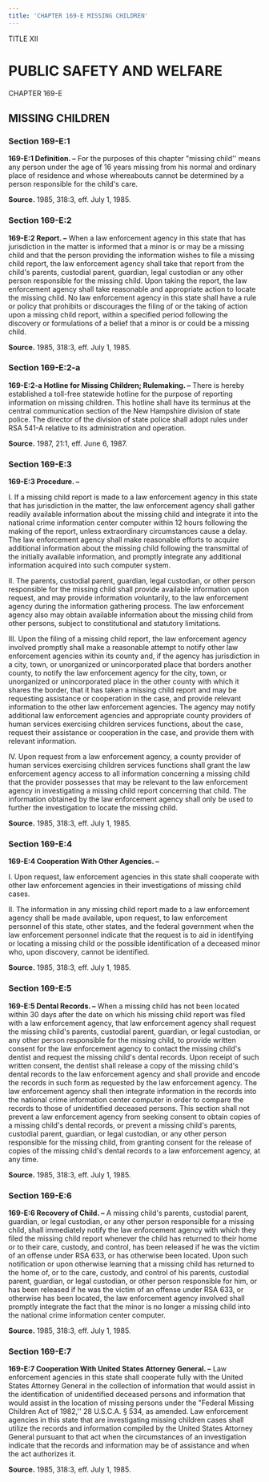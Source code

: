 ```yaml
---
title: 'CHAPTER 169-E MISSING CHILDREN'
---
```


TITLE XII
                                             
PUBLIC SAFETY AND WELFARE
=========================

CHAPTER 169-E
                                             
MISSING CHILDREN
----------------

### Section 169-E:1

 **169-E:1 Definition. –** For the purposes of this chapter "missing
child'' means any person under the age of 16 years missing from his
normal and ordinary place of residence and whose whereabouts cannot be
determined by a person responsible for the child's care.

**Source.** 1985, 318:3, eff. July 1, 1985.

### Section 169-E:2

 **169-E:2 Report. –** When a law enforcement agency in this state
that has jurisdiction in the matter is informed that a minor is or may
be a missing child and that the person providing the information wishes
to file a missing child report, the law enforcement agency shall take
that report from the child's parents, custodial parent, guardian, legal
custodian or any other person responsible for the missing child. Upon
taking the report, the law enforcement agency shall take reasonable and
appropriate action to locate the missing child. No law enforcement
agency in this state shall have a rule or policy that prohibits or
discourages the filing of or the taking of action upon a missing child
report, within a specified period following the discovery or
formulations of a belief that a minor is or could be a missing child.

**Source.** 1985, 318:3, eff. July 1, 1985.

### Section 169-E:2-a

 **169-E:2-a Hotline for Missing Children; Rulemaking. –** There is
hereby established a toll-free statewide hotline for the purpose of
reporting information on missing children. This hotline shall have its
terminus at the central communication section of the New Hampshire
division of state police. The director of the division of state police
shall adopt rules under RSA 541-A relative to its administration and
operation.

**Source.** 1987, 21:1, eff. June 6, 1987.

### Section 169-E:3

 **169-E:3 Procedure. –**
                                             
 I. If a missing child report is made to a law enforcement agency in
this state that has jurisdiction in the matter, the law enforcement
agency shall gather readily available information about the missing
child and integrate it into the national crime information center
computer within 12 hours following the making of the report, unless
extraordinary circumstances cause a delay. The law enforcement agency
shall make reasonable efforts to acquire additional information about
the missing child following the transmittal of the initially available
information, and promptly integrate any additional information acquired
into such computer system.
                                             
 II. The parents, custodial parent, guardian, legal custodian, or
other person responsible for the missing child shall provide available
information upon request, and may provide information voluntarily, to
the law enforcement agency during the information gathering process. The
law enforcement agency also may obtain available information about the
missing child from other persons, subject to constitutional and
statutory limitations.
                                             
 III. Upon the filing of a missing child report, the law enforcement
agency involved promptly shall make a reasonable attempt to notify other
law enforcement agencies within its county and, if the agency has
jurisdiction in a city, town, or unorganized or unincorporated place
that borders another county, to notify the law enforcement agency for
the city, town, or unorganized or unincorporated place in the other
county with which it shares the border, that it has taken a missing
child report and may be requesting assistance or cooperation in the
case, and provide relevant information to the other law enforcement
agencies. The agency may notify additional law enforcement agencies and
appropriate county providers of human services exercising children
services functions, about the case, request their assistance or
cooperation in the case, and provide them with relevant information.
                                             
 IV. Upon request from a law enforcement agency, a county provider of
human services exercising children services functions shall grant the
law enforcement agency access to all information concerning a missing
child that the provider possesses that may be relevant to the law
enforcement agency in investigating a missing child report concerning
that child. The information obtained by the law enforcement agency shall
only be used to further the investigation to locate the missing child.

**Source.** 1985, 318:3, eff. July 1, 1985.

### Section 169-E:4

 **169-E:4 Cooperation With Other Agencies. –**
                                             
 I. Upon request, law enforcement agencies in this state shall
cooperate with other law enforcement agencies in their investigations of
missing child cases.
                                             
 II. The information in any missing child report made to a law
enforcement agency shall be made available, upon request, to law
enforcement personnel of this state, other states, and the federal
government when the law enforcement personnel indicate that the request
is to aid in identifying or locating a missing child or the possible
identification of a deceased minor who, upon discovery, cannot be
identified.

**Source.** 1985, 318:3, eff. July 1, 1985.

### Section 169-E:5

 **169-E:5 Dental Records. –** When a missing child has not been
located within 30 days after the date on which his missing child report
was filed with a law enforcement agency, that law enforcement agency
shall request the missing child's parents, custodial parent, guardian,
or legal custodian, or any other person responsible for the missing
child, to provide written consent for the law enforcement agency to
contact the missing child's dentist and request the missing child's
dental records. Upon receipt of such written consent, the dentist shall
release a copy of the missing child's dental records to the law
enforcement agency and shall provide and encode the records in such form
as requested by the law enforcement agency. The law enforcement agency
shall then integrate information in the records into the national crime
information center computer in order to compare the records to those of
unidentified deceased persons. This section shall not prevent a law
enforcement agency from seeking consent to obtain copies of a missing
child's dental records, or prevent a missing child's parents, custodial
parent, guardian, or legal custodian, or any other person responsible
for the missing child, from granting consent for the release of copies
of the missing child's dental records to a law enforcement agency, at
any time.

**Source.** 1985, 318:3, eff. July 1, 1985.

### Section 169-E:6

 **169-E:6 Recovery of Child. –** A missing child's parents,
custodial parent, guardian, or legal custodian, or any other person
responsible for a missing child, shall immediately notify the law
enforcement agency with which they filed the missing child report
whenever the child has returned to their home or to their care, custody,
and control, has been released if he was the victim of an offense under
RSA 633, or has otherwise been located. Upon such notification or upon
otherwise learning that a missing child has returned to the home of, or
to the care, custody, and control of his parents, custodial parent,
guardian, or legal custodian, or other person responsible for him, or
has been released if he was the victim of an offense under RSA 633, or
otherwise has been located, the law enforcement agency involved shall
promptly integrate the fact that the minor is no longer a missing child
into the national crime information center computer.

**Source.** 1985, 318:3, eff. July 1, 1985.

### Section 169-E:7

 **169-E:7 Cooperation With United States Attorney General. –** Law
enforcement agencies in this state shall cooperate fully with the United
States Attorney General in the collection of information that would
assist in the identification of unidentified deceased persons and
information that would assist in the location of missing persons under
the "Federal Missing Children Act of 1982,'' 28 U.S.C.A. § 534, as
amended. Law enforcement agencies in this state that are investigating
missing children cases shall utilize the records and information
compiled by the United States Attorney General pursuant to that act when
the circumstances of an investigation indicate that the records and
information may be of assistance and when the act authorizes it.

**Source.** 1985, 318:3, eff. July 1, 1985.
